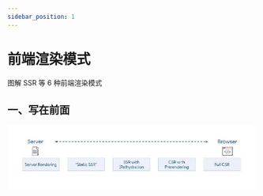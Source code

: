 ```yaml
---
sidebar_position: 1
---
```


# 前端渲染模式

图解 SSR 等 6 种前端渲染模式

## 一、写在前面

![Docusaurus logo](/img/web/1.jpeg)
